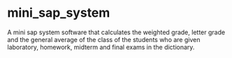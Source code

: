 # mini_sap_system
A mini sap system software that calculates the weighted grade, letter grade and the general average of the class of the students who are given laboratory, homework, midterm and final exams in the dictionary.

